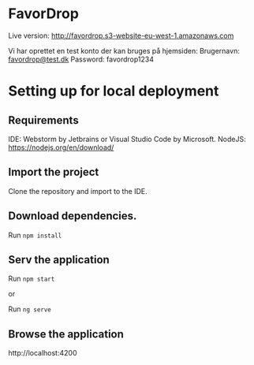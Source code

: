 # FavorDrop
Live version: http://favordrop.s3-website-eu-west-1.amazonaws.com

Vi har oprettet en test konto der kan bruges på hjemsiden:
Brugernavn: favordrop@test.dk
Password: favordrop1234

# Setting up for local deployment
## Requirements
IDE: Webstorm by Jetbrains or Visual Studio Code by Microsoft.
NodeJS: https://nodejs.org/en/download/

## Import the project 
Clone the repository and import to the IDE.

## Download dependencies.
Run `npm install`

## Serv the application
Run `npm start`

or

Run `ng serve`

## Browse the application
http://localhost:4200
